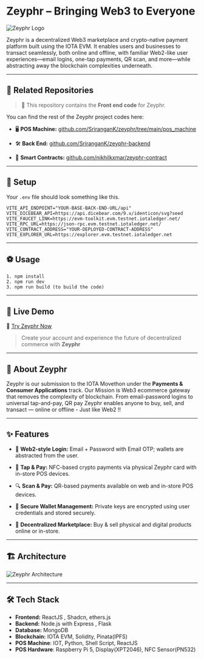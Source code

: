 # Zeyphr – Bringing Web3 to Everyone
![Zeyphr Logo](https://res.cloudinary.com/dezo0vvpb/image/upload/v1746361459/WhatsApp_Image_2025-04-09_at_5.09.11_PM_hyxsn5.jpg)

Zeyphr is a decentralized Web3 marketplace and crypto-native payment platform built using the IOTA EVM. It enables users and businesses to transact seamlessly, both online and offline, with familiar Web2-like user experiences—email logins, one-tap payments, QR scan, and more—while abstracting away the blockchain complexities underneath.

---

## 📂 Related Repositories

> 🔗 This repository contains the **Front end code** for Zeyphr.

You can find the rest of the Zeyphr project codes here:

- 🖥️ **POS Machine:**
    [github.com/SriranganK/zeyphr/tree/main/pos_machine](https://github.com/SriranganK/zeyphr/tree/main/pos_machine)

- 🛠️ **Back End:**
    [github.com/SriranganK/zeyphr-backend](https://github.com/SriranganK/zeyphr-backend)

- 📜 **Smart Contracts:**
    [github.com/nikhilkxmar/zeyphr-contract](https://github.com/nikhilkxmar/zeyphr-contract)

---

## 🔨 Setup

Your `.env` file should look something like this.

```
VITE_API_ENDPOINT="YOUR-BASE-BACK-END-URL/api"
VITE_DICEBEAR_API=https://api.dicebear.com/9.x/identicon/svg?seed
VITE_FAUCET_LINK=https://evm-toolkit.evm.testnet.iotaledger.net/
VITE_RPC_URL=https://json-rpc.evm.testnet.iotaledger.net/
VITE_CONTRACT_ADDRESS="YOUR-DEPLOYED-CONTRACT-ADDRESS"
VITE_EXPLORER_URL=https://explorer.evm.testnet.iotaledger.net
```

---

## ⚽ Usage

```
1. npm install
2. npm run dev
3. npm run build (to build the code)
```

---

## 🚀 Live Demo

🔗 [Try Zeyphr Now](https://zeyphr.netlify.app/)

> Create your account and experience the future of decentralized commerce with **Zeyphr**
---


## 🧠 About Zeyphr

Zeyphr is our submission to the IOTA Movethon under the **Payments & Consumer Applications** track. Our Mission is Web3 ecommerce gateway that removes the complexity of blockchain. From email-password logins to universal tap-and-pay, QR pay Zeyphr enables anyone to buy, sell, and transact — online or offline - Just like Web2 !!

---

## ✨ Features

- 🪪 **Web2-style Login:** Email + Password with Email OTP; wallets are abstracted from the user.

- 📲 **Tap & Pay:** NFC-based crypto payments via physical Zeyphr card with in-store POS devices.
- 🔍 **Scan & Pay:** QR-based payments available on web and in-store POS devices.
- 🔐 **Secure Wallet Management:** Private keys are encrypted using user credentials and stored securely.
- 🛒 **Decentralized Marketplace:** Buy & sell physical and digital products online or in-store.

---
## 🏗 Architecture

![Zeyphr Architecture](https://res.cloudinary.com/dezo0vvpb/image/upload/v1746361408/zeyphr_arch_bnwsbz.jpg)

---
## 🛠️ Tech Stack

- **Frontend:** ReactJS , Shadcn, ethers.js
- **Backend:** Node.js with Express , Flask
- **Database:** MongoDB
- **Blockchain:** IOTA EVM, Solidity, Pinata(IPFS)
- **POS Machine**: IOT, Python, Shell Script, ReactJS
- **POS Hardware**: Raspberry Pi 5, Display(XPT2046), NFC Sensor(PN532)